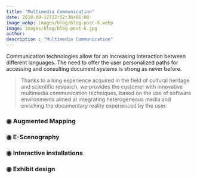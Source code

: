 ```yaml
---
title: "Multimedia Communication"
date: 2018-09-12T12:52:36+06:00
image_webp: images/blog/blog-post-6.webp
image: images/blog/blog-post-6.jpg
author:
description : "Multimedia Communication"
---
```


Communication technologies allow for an increasing interaction between different languages. The need to offer the user personalized paths for accessing and consulting document systems is strong as never before.

> Thanks to a long experience acquired in the field of cultural heritage and scientific research, we provides the customer with innovative multimedia communication techniques, based on the use of software environments aimed at integrating heterogeneous media and enriching the documentary reality experienced by the user.

### ◉ Augmented Mapping
### ◉ E-Scenography
### ◉ Interactive installations
### ◉ Exhibit design
